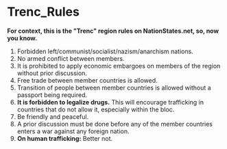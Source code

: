 # Trenc_Rules
<b>For context, this is the "Trenc" region rules on NationStates.net, so, now you know.</B>

1. Forbidden left/communist/socialist/nazism/anarchism nations.
2. No armed conflict between members.
3. It is prohibited to apply economic embargoes on members of the region without prior discussion.
4. Free trade between member countries is allowed.
5. Transition of people between member countries is allowed without a passport being required.
6. <B>It is forbidden to legalize drugs.</B> This will encourage trafficking in countries that do not allow it, especially within the bloc.
7. Be friendly and peaceful.
8. A prior discussion must be done before any of the member countries enters a war against any foreign nation.
9. <B>On human trafficking:</B> Better not.
